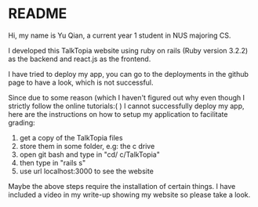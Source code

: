 # README
Hi, my name is Yu Qian, a current year 1 student in NUS majoring CS.

I developed this TalkTopia website using ruby on rails (Ruby version 3.2.2) as the backend and react.js as the frontend.

I have tried to deploy my app, you can go to the deployments in the github page to have a look, which is not successful.

Since due to some reason (which I haven't figured out why even though I strictly follow the online tutorials:( ) I cannot successfully deploy my app, here are the instructions on how to setup my application to facilitate grading:

1. get a copy of the TalkTopia files
2. store them in some folder, e.g: the c drive
3. open git bash and type in "cd/ c/TalkTopia"
4. then type in "rails s"
5. use url localhost:3000 to see the website

Maybe the above steps require the installation of certain things. I have included a video in my write-up showing my website so please take a look.
